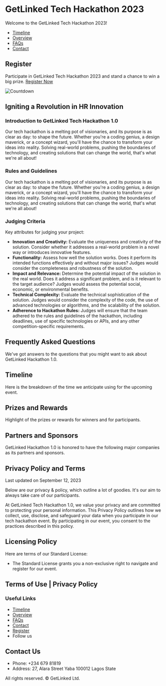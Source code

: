 # GetLinked Tech Hackathon 2023

Welcome to the GetLinked Tech Hackathon 2023!

- [Timeline](#timeline)
- [Overview](#overview)
- [FAQs](#faqs)
- [Contact](#contact)

## Register

Participate in GetLinked Tech Hackathon 2023 and stand a chance to win a big prize.
[Register Now](#)

![Countdown](insert_countdown_timer_here)

## Igniting a Revolution in HR Innovation

### Introduction to GetLinked Tech Hackathon 1.0

Our tech hackathon is a melting pot of visionaries, and its purpose is as clear as day: to shape the future. Whether you're a coding genius, a design maverick, or a concept wizard, you'll have the chance to transform your ideas into reality. Solving real-world problems, pushing the boundaries of technology, and creating solutions that can change the world, that's what we're all about!

### Rules and Guidelines

Our tech hackathon is a melting pot of visionaries, and its purpose is as clear as day: to shape the future. Whether you're a coding genius, a design maverick, or a concept wizard, you'll have the chance to transform your ideas into reality. Solving real-world problems, pushing the boundaries of technology, and creating solutions that can change the world, that's what we're all about!

### Judging Criteria

Key attributes for judging your project:

- **Innovation and Creativity:** Evaluate the uniqueness and creativity of the solution. Consider whether it addresses a real-world problem in a novel way or introduces innovative features.
- **Functionality:** Assess how well the solution works. Does it perform its intended functions effectively and without major issues? Judges would consider the completeness and robustness of the solution.
- **Impact and Relevance:** Determine the potential impact of the solution in the real world. Does it address a significant problem, and is it relevant to the target audience? Judges would assess the potential social, economic, or environmental benefits.
- **Technical Complexity:** Evaluate the technical sophistication of the solution. Judges would consider the complexity of the code, the use of advanced technologies or algorithms, and the scalability of the solution.
- **Adherence to Hackathon Rules:** Judges will ensure that the team adhered to the rules and guidelines of the hackathon, including deadlines, use of specific technologies or APIs, and any other competition-specific requirements.

## Frequently Asked Questions

We've got answers to the questions that you might want to ask about GetLinked Hackathon 1.0.

## Timeline

Here is the breakdown of the time we anticipate using for the upcoming event.

## Prizes and Rewards

Highlight of the prizes or rewards for winners and for participants.

## Partners and Sponsors

GetLinked Hackathon 1.0 is honored to have the following major companies as its partners and sponsors.

## Privacy Policy and Terms

Last updated on September 12, 2023

Below are our privacy & policy, which outline a lot of goodies. It's our aim to always take care of our participants.

At GetLinked Tech Hackathon 1.0, we value your privacy and are committed to protecting your personal information. This Privacy Policy outlines how we collect, use, disclose, and safeguard your data when you participate in our tech hackathon event. By participating in our event, you consent to the practices described in this policy.

## Licensing Policy

Here are terms of our Standard License:

- The Standard License grants you a non-exclusive right to navigate and register for our event.

## Terms of Use | Privacy Policy

### Useful Links

- [Timeline](#timeline)
- [Overview](#overview)
- [FAQs](#faqs)
- [Contact](#contact)
- [Register](#)
- Follow us

## Contact Us

- Phone: +234 679 81819
- Address:
  27, Alara Street
  Yaba 100012
  Lagos State

All rights reserved. © GetLinked Ltd.
